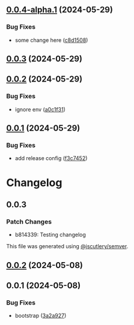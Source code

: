 ## [0.0.4-alpha.1](https://github.com/adamghowiba/semrel-test/compare/v0.0.3...v0.0.4-alpha.1) (2024-05-29)


### Bug Fixes

* some change here ([c8d1508](https://github.com/adamghowiba/semrel-test/commit/c8d1508fff3d50d7659ef7125be84063dc8895cc))

## [0.0.3](https://github.com/adamghowiba/semrel-test/compare/v0.0.2...v0.0.3) (2024-05-29)

## [0.0.2](https://github.com/adamghowiba/semrel-test/compare/v0.0.1...v0.0.2) (2024-05-29)


### Bug Fixes

* ignore env ([a0c1f31](https://github.com/adamghowiba/semrel-test/commit/a0c1f3124b14620a820c289031ee30e70cebacb2))

## [0.0.1](https://github.com/adamghowiba/semrel-test/compare/v0.0.0...v0.0.1) (2024-05-29)


### Bug Fixes

* add release config ([f3c7452](https://github.com/adamghowiba/semrel-test/commit/f3c7452b7b6e318aaf3e477e8faaf172c2753096))

# Changelog

## 0.0.3

### Patch Changes

- b814339: Testing changelog

This file was generated using [@jscutlery/semver](https://github.com/jscutlery/semver).

## [0.0.2](https://github.com/adamghowiba/semrel-test/compare/@semrel-test/source-0.0.1...@semrel-test/source-0.0.2) (2024-05-08)

## 0.0.1 (2024-05-08)

### Bug Fixes

- bootstrap ([3a2a927](https://github.com/adamghowiba/semrel-test/commit/3a2a927fe54e7d1f187272937c50429f59ccf78e))
